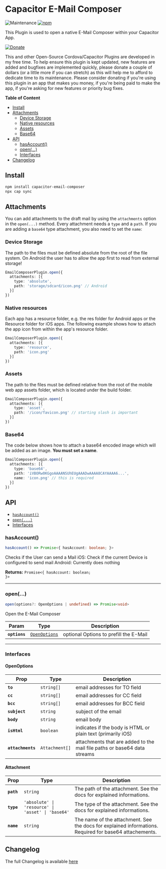 # Capacitor E-Mail Composer

![Maintenance](https://img.shields.io/maintenance/yes/2022)
[![npm](https://img.shields.io/npm/v/capacitor-email-composer)](https://www.npmjs.com/package/capacitor-email-composer)

This Plugin is used to open a native E-Mail Composer within your Capacitor App.

<!-- DONATE -->
[![Donate](https://www.paypalobjects.com/en_US/i/btn/btn_donateCC_LG_global.gif)](https://www.paypal.com/cgi-bin/webscr?cmd=_s-xclick&hosted_button_id=LMX5TSQVMNMU6&source=url)

This and other Open-Source Cordova/Capacitor Plugins are developed in my free time.
To help ensure this plugin is kept updated, new features are added and bugfixes are implemented quickly, please donate a couple of dollars (or a little more if you can stretch) as this will help me to afford to dedicate time to its maintenance.
Please consider donating if you're using this plugin in an app that makes you money, if you're being paid to make the app, if you're asking for new features or priority bug fixes.
<!-- END DONATE -->

<!-- START doctoc generated TOC please keep comment here to allow auto update -->
<!-- DON'T EDIT THIS SECTION, INSTEAD RE-RUN doctoc TO UPDATE -->
**Table of Content**

- [Install](#install)
- [Attachments](#attachments)
  - [Device Storage](#device-storage)
  - [Native resources](#native-resources)
  - [Assets](#assets)
  - [Base64](#base64)
- [API](#api)
  - [hasAccount()](#hasaccount)
  - [open(...)](#open)
  - [Interfaces](#interfaces)
- [Changelog](#changelog)

<!-- END doctoc generated TOC please keep comment here to allow auto update -->

## Install

```bash
npm install capacitor-email-composer
npx cap sync
```

## Attachments

You can add attachments to the draft mail by using the `attachments` option in the `open(...)` method.
Every attachment needs a `type` and a `path`. If you are adding a `base64` type attachment, you also need to set the `name`:

### Device Storage

The path to the files must be defined absolute from the root of the file system. On Android the user has to allow the app first to read from external storage!

```ts
EmailComposerPlugin.open({
  attachments: [{
    type: 'absolute',
    path: 'storage/sdcard/icon.png' // Android
  }]
})
```

### Native resources

Each app has a resource folder, e.g. the res folder for Android apps or the Resource folder for iOS apps. The following example shows how to attach the app icon from within the app's resource folder.

```ts
EmailComposerPlugin.open({
  attachments: [{
    type: 'resource',
    path: 'icon.png'
  }]
})
```

### Assets

The path to the files must be defined relative from the root of the mobile web app assets folder, which is located under the build folder.

```ts
EmailComposerPlugin.open({
  attachments: [{
    type: 'asset',
    path: '/icon/favicon.png' // starting slash is important
  }]
})
```

### Base64

The code below shows how to attach a base64 encoded image which will be added as an image. **You must set a name**.

```ts
EmailComposerPlugin.open({
  attachments: [{
    type: 'base64',
    path: 'iVBORw0KGgoAAAANSUhEUgAAADwAAAA8CAYAAAA6...',
    name: 'icon.png' // this is required
  }]
})
```

## API

<docgen-index>

* [`hasAccount()`](#hasaccount)
* [`open(...)`](#open)
* [Interfaces](#interfaces)

</docgen-index>

<docgen-api>
<!--Update the source file JSDoc comments and rerun docgen to update the docs below-->

### hasAccount()

```typescript
hasAccount() => Promise<{ hasAccount: boolean; }>
```

Checks if the User can send a Mail
iOS: Check if the current Device is configured to send mail
Android: Currently does nothing

**Returns:** <code>Promise&lt;{ hasAccount: boolean; }&gt;</code>

--------------------


### open(...)

```typescript
open(options?: OpenOptions | undefined) => Promise<void>
```

Open the E-Mail Composer

| Param         | Type                                                | Description                            |
| ------------- | --------------------------------------------------- | -------------------------------------- |
| **`options`** | <code><a href="#openoptions">OpenOptions</a></code> | optional Options to prefill the E-Mail |

--------------------


### Interfaces


#### OpenOptions

| Prop              | Type                      | Description                                                              |
| ----------------- | ------------------------- | ------------------------------------------------------------------------ |
| **`to`**          | <code>string[]</code>     | email addresses for TO field                                             |
| **`cc`**          | <code>string[]</code>     | email addresses for CC field                                             |
| **`bcc`**         | <code>string[]</code>     | email addresses for BCC field                                            |
| **`subject`**     | <code>string</code>       | subject of the email                                                     |
| **`body`**        | <code>string</code>       | email body                                                               |
| **`isHtml`**      | <code>boolean</code>      | indicates if the body is HTML or plain text (primarily iOS)              |
| **`attachments`** | <code>Attachment[]</code> | attachments that are added to the mail file paths or base64 data streams |


#### Attachment

| Prop       | Type                                                         | Description                                                                                            |
| ---------- | ------------------------------------------------------------ | ------------------------------------------------------------------------------------------------------ |
| **`path`** | <code>string</code>                                          | The path of the attachment. See the docs for explained informations.                                   |
| **`type`** | <code>'absolute' \| 'resource' \| 'asset' \| 'base64'</code> | The type of the attachment. See the docs for explained informations.                                   |
| **`name`** | <code>string</code>                                          | The name of the attachment. See the docs for explained informations. Required for base64 attachements. |

</docgen-api>

## Changelog

The full Changelog is available [here](CHANGELOG.md)
